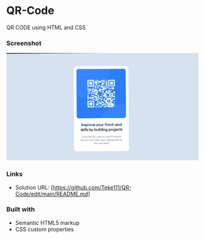 # QR-Code
QR CODE using HTML and CSS

### Screenshot

![](images/screenshot.png)


### Links

- Solution URL: [https://github.com/Teke111/QR-Code/edit/main/README.md]

### Built with

- Semantic HTML5 markup
- CSS custom properties


